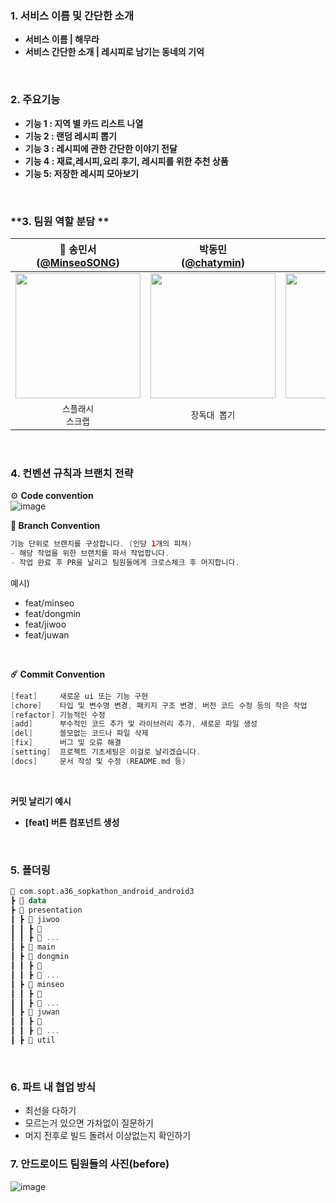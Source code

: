 ### **1. 서비스 이름 및 간단한 소개**
- **서비스 이름 | 해무라**
- **서비스 간단한 소개 |  레시피로 남기는 동네의 기억**   
<br>

### **2. 주요기능**
- **기능 1 : 지역 별 카드 리스트 나열**
- **기능 2 : 랜덤 레시피 뽑기**
- **기능 3 : 레시피에 관한 간단한 이야기 전달**
- **기능 4 : 재료,레시피,요리 후기, 레시피를 위한 추천 상품**
- **기능 5: 저장한 레시피 모아보기**   
<br>

### **3. 팀원 역할 분담 **
|👑 송민서<br/>([@MinseoSONG](https://github.com/MinseoSONG)) | 박동민<br/>([@chatymin](https://github.com/chattymin)) | 송주완<br/>([@0se0](https://github.com/vvan2)) | 송지우<br/>([@JiWoo1261](https://github.com/JiWoo1261)) |
|:---------------------------------------------------------------------------------------------------------------------------:|:---------------------------------------------------------------------------------------------------------------------------:|:---------------------------------------------------------------------------------------------------------------------------:|:---------------------------------------------------------------------------------------------------------------------------:|
| <img width="200px" src="https://avatars.githubusercontent.com/u/105851903?v=4"/> | <img width="200px" src="https://avatars.githubusercontent.com/u/52882799?v=4"/> | <img width="200px" src="https://avatars.githubusercontent.com/u/113279387?v=4"/> | <img width="200px" src="https://avatars.githubusercontent.com/u/133748256?v=4"/> |
|`스플래시`<br/>`스크랩` | `장독대 뽑기` | `지역 선택` | `레시피-스마트스토어` |
<br>

### **4. 컨벤션 규칙과 브랜치 전략**

⚙️ **Code convention**   
![image](https://github.com/user-attachments/assets/d99d2c7e-5b48-4d54-b6b5-7ffc0dcb6633)
<br>

**🌵 Branch Convention**

```kotlin
기능 단위로 브랜치를 구성합니다. (인당 1개의 피쳐)
- 해당 작업을 위한 브랜치를 파서 작업합니다.
- 작업 완료 후 PR을 날리고 팀원들에게 크로스체크 후 머지합니다.
```

예시)

- feat/minseo
- feat/dongmin
- feat/jiwoo
- feat/juwan
<br>

 **☄️ Commit Convention**

```kotlin
[feat]     새로운 ui 또는 기능 구현
[chore]    타입 및 변수명 변경, 패키지 구조 변경, 버전 코드 수정 등의 작은 작업
[refactor] 기능적인 수정
[add]      부수적인 코드 추가 및 라이브러리 추가, 새로운 파일 생성
[del]      쓸모없는 코드나 파일 삭제
[fix]      버그 및 오류 해결
[setting]  프로젝트 기초세팅은 이걸로 날리겠습니다.
[docs]     문서 작성 및 수정 (README.md 등)
```
<br>


**커밋 날리기 예시**

- **[feat] 버튼 컴포넌트 생성**
<br>

### 5. 폴더링

```kotlin
📂 com.sopt.a36_sopkathon_android_android3
┣ 📂 data
┣ 📂 presentation
┃ ┣ 📂 jiwoo
┃ ┃ ┣ 📂 
┃ ┃ ┣ 📂 ...
┃ ┣ 📂 main
┃ ┣ 📂 dongmin
┃ ┃ ┣ 📂 
┃ ┃ ┣ 📂 ...
┃ ┣ 📂 minseo
┃ ┃ ┣ 📂 
┃ ┃ ┣ 📂 ...
┃ ┣ 📂 juwan
┃ ┃ ┣ 📂 
┃ ┃ ┣ 📂 ...
┃ ┣ 📂 util
```
<br>

### **6. 파트 내 협업 방식**

- 최선을 다하기
- 모르는거 있으면 가차없이 질문하기
- 머지 전후로 빌드 돌려서 이상없는지 확인하기

### **7. 안드로이드 팀원들의 사진(before)**   
![image](https://github.com/user-attachments/assets/8721620b-e636-4629-982a-74024453d73c)


